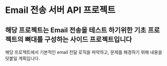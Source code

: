 # Email 전송 서버 API 프로젝트

## 해당 프로젝트는 Email 전송을 테스트 하기위한 기초 프로젝트의 뼈대를 구성하는 사이드 프로젝트입니다

해당 프로젝트에서 기본적인 email 전달 로직을 파악하고, 문제를 해경하기 위해 내용을 덧붙일 계획입니다.
